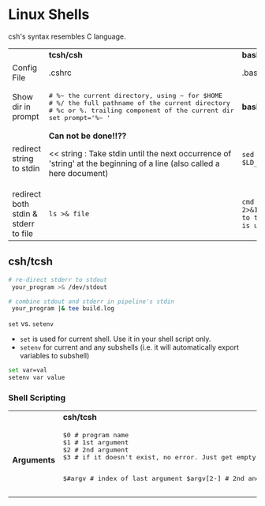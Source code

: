 # Linux Shells

csh's syntax resembles C language.

<table>
<tr>
<td></td><td><b>tcsh/csh</b></td>
<td><b>bash</b></td>
</tr>
<tr>
<td>Config File</td>
<td>.cshrc</td>
<td>.bashrc</td>
</tr>
<tr>
<td>Show dir in prompt</td>
<td>
<pre lang="shell">
# %~ the current directory, using ~ for $HOME
# %/ the full pathname of the current directory
# %c or %. trailing component of the current dir
set prompt='%~ '
</pre>
</td>
<td><span style="font-weight:bold">bash</span></td>
</tr>

<tr>
<td>redirect string to stdin</td>
<td>
<b>Can not be done!!??</b>

<< string : Take stdin until the next occurrence of 'string' at the beginning
of a line (also called a here document)
</td>
<td>
<code>sed 's/:/ /' <<< $LD_LIBRARY_PATH</code>
</td>
</tr>

<tr>
<td>redirect both stdin & stderr to file</td>
<td> <code>ls >& file</code> </td>
<td>
<code>cmd >>file.txt 2>&1 # stderr 2> to the file std is using</code>
</td>
</tr>

</table>

## csh/tcsh

```sh
# re-direct stderr to stdout
 your_program >& /dev/stdout

# combine stdout and stderr in pipeline's stdin
 your_program |& tee build.log

 ```

`set` vs. `setenv`
* `set` is used for current shell. Use it in your shell script only.
* `setenv` for current and any subshells (i.e. it will automatically export variables to subshell)

```sh
set var=val
setenv var value

```

### Shell Scripting

<table>
  <tr>
    <td></td><td><b>csh/tcsh</b></td><td><b>Bash</b></td>
  </tr>
  <tr>
    <td><b>Arguments</b></td>
    <td>
    <pre lang="sh">
$0 # program name
$1 # 1st argument
$2 # 2nd argument
$3 # if it doesn't exist, no error. Just get empty

$#argv     # index of last argument
$argv[2-]  # 2nd and on argument
    </pre>
    </td>
    <td>
    <pre lang="perl">
    </pre>
    </td>        
  </tr>
</table>
